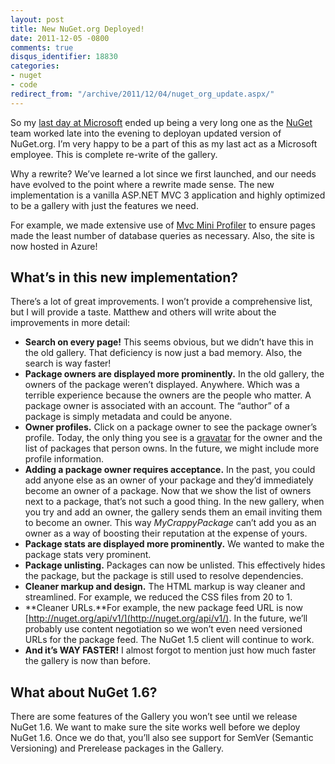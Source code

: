 ```yaml
---
layout: post
title: New NuGet.org Deployed!
date: 2011-12-05 -0800
comments: true
disqus_identifier: 18830
categories:
- nuget
- code
redirect_from: "/archive/2011/12/04/nuget_org_update.aspx/"
---
```


So my [last day at
Microsoft](http://haacked.com/archive/2011/12/05/last-day-at-microsoft.aspx "Last day at Microsoft")
ended up being a very long one as the
[NuGet](http://nuget.org/ "NuGet Gallery") team worked late into the
evening to deployan updated version of NuGet.org. I’m very happy to be a
part of this as my last act as a Microsoft employee. This is complete
re-write of the gallery.

Why a rewrite? We’ve learned a lot since we first launched, and our
needs have evolved to the point where a rewrite made sense. The new
implementation is a vanilla ASP.NET MVC 3 application and highly
optimized to be a gallery with just the features we need.

For example, we made extensive use of [Mvc Mini
Profiler](http://code.google.com/p/mvc-mini-profiler/ "MVC Mini Profiler")
to ensure pages made the least number of database queries as necessary.
Also, the site is now hosted in Azure!

What’s in this new implementation?
----------------------------------

There’s a lot of great improvements. I won’t provide a comprehensive
list, but I will provide a taste. Matthew and others will write about
the improvements in more detail:

-   **Search on every page!** This seems obvious, but we didn’t have
    this in the old gallery. That deficiency is now just a bad memory.
    Also, the search is way faster!
-   **Package owners are displayed more prominently.** In the old
    gallery, the owners of the package weren’t displayed. Anywhere.
    Which was a terrible experience because the owners are the people
    who matter. A package owner is associated with an account. The
    “author” of a package is simply metadata and could be anyone.
-   **Owner profiles.** Click on a package owner to see the package
    owner’s profile. Today, the only thing you see is a
    [gravatar](http://gravatar.com) for the owner and the list of
    packages that person owns. In the future, we might include more
    profile information.
-   **Adding a package owner requires acceptance.** In the past, you
    could add anyone else as an owner of your package and they’d
    immediately become an owner of a package. Now that we show the list
    of owners next to a package, that’s not such a good thing. In the
    new gallery, when you try and add an owner, the gallery sends them
    an email inviting them to become an owner. This way
    *MyCrappyPackage* can’t add you as an owner as a way of boosting
    their reputation at the expense of yours.
-   **Package stats are displayed more prominently.** We wanted to make
    the package stats very prominent.
-   **Package unlisting.** Packages can now be unlisted. This
    effectively hides the package, but the package is still used to
    resolve dependencies.
-   **Cleaner markup and design.** The HTML markup is way cleaner and
    streamlined. For example, we reduced the CSS files from 20 to 1.
-   **Cleaner URLs.**For example, the new package feed URL is now
    [http://nuget.org/api/v1/](http://nuget.org/api/v1/). In the future,
    we’ll probably use content negotiation so we won’t even need
    versioned URLs for the package feed. The NuGet 1.5 client will
    continue to work.
-   **And it’s WAY FASTER!** I almost forgot to mention just how much
    faster the gallery is now than before.

What about NuGet 1.6?
---------------------

There are some features of the Gallery you won’t see until we release
NuGet 1.6. We want to make sure the site works well before we deploy
NuGet 1.6. Once we do that, you’ll also see support for SemVer (Semantic
Versioning) and Prerelease packages in the Gallery.

